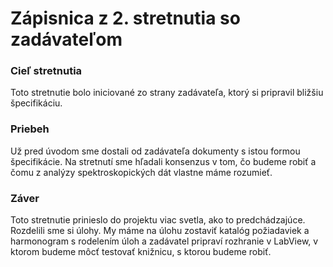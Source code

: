 # Zápisnica z 2. stretnutia so zadávateľom

### Cieľ stretnutia
Toto stretnutie bolo iniciované zo strany zadávateľa, ktorý si pripravil bližšiu špecifikáciu.

### Priebeh
Už pred úvodom sme dostali od zadávateľa dokumenty s istou formou špecifikácie. Na stretnutí sme hľadali konsenzus v tom, čo budeme robiť a čomu z analýzy spektroskopických dát vlastne máme rozumieť.

### Záver
Toto stretnutie prinieslo do projektu viac svetla, ako to predchádzajúce. Rozdelili sme si úlohy. My máme na úlohu zostaviť katalóg požiadaviek a harmonogram s rodelením úloh a zadávatel pripraví rozhranie v LabView, v ktorom budeme môcť testovať knižnicu, s ktorou budeme robiť.